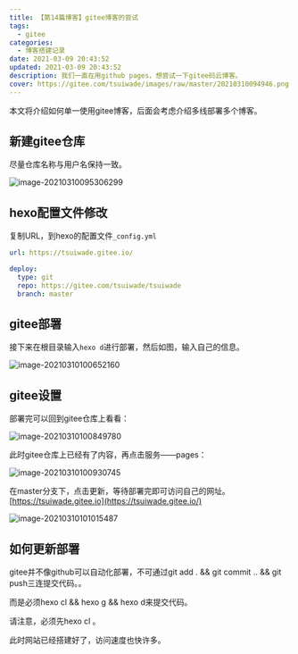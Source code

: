 ```yaml
---
title: 【第14篇博客】gitee博客的尝试
tags:
  - gitee
categories:
  - 博客搭建记录
date: 2021-03-09 20:43:52
updated: 2021-03-09 20:43:52
description: 我们一直在用github pages，想尝试一下gitee码云博客。
cover: https://gitee.com/tsuiwade/images/raw/master/20210310094946.png
---
```


本文将介绍如何单一使用gitee博客，后面会考虑介绍多线部署多个博客。

## 新建gitee仓库

尽量仓库名称与用户名保持一致。

![image-20210310095306299](https://gitee.com/tsuiwade/images/raw/master/image-20210310095306299.png)

## hexo配置文件修改

复制URL，到hexo的配置文件`_config.yml`

```yml
url: https://tsuiwade.gitee.io/
```

```yml
deploy:
  type: git
  repo: https://gitee.com/tsuiwade/tsuiwade
  branch: master
```

## gitee部署

接下来在根目录输入`hexo d`进行部署，然后如图，输入自己的信息。

![image-20210310100652160](https://gitee.com/tsuiwade/images/raw/master/image-20210310100652160.png)

## gitee设置

部署完可以回到gitee仓库上看看：

![image-20210310100849780](https://gitee.com/tsuiwade/images/raw/master/image-20210310100849780.png)

此时gitee仓库上已经有了内容，再点击服务——pages：

![image-20210310100930745](https://gitee.com/tsuiwade/images/raw/master/image-20210310100930745.png)

在master分支下，点击更新，等待部署完即可访问自己的网址。[https://tsuiwade.gitee.io](https://tsuiwade.gitee.io/)

![image-20210310101015487](https://gitee.com/tsuiwade/images/raw/master/image-20210310101015487.png)

## 如何更新部署

gitee并不像github可以自动化部署，不可通过git add . && git commit .. && git push三连提交代码。。

而是必须hexo cl && hexo g && hexo d来提交代码。

请注意，必须先hexo cl 。

此时网站已经搭建好了，访问速度也快许多。